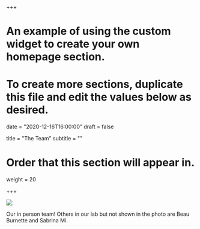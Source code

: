 +++
# An example of using the custom widget to create your own homepage section.
# To create more sections, duplicate this file and edit the values below as desired.

date = "2020-12-16T16:00:00"
draft = false

title = "The Team"
subtitle = ""

# Order that this section will appear in.
weight = 20

+++

![](https://s3.us-west-2.amazonaws.com/secure.notion-static.com/1cce4e41-19d4-43aa-a357-f8b2aca6de66/image_%281%29.png?X-Amz-Algorithm=AWS4-HMAC-SHA256&X-Amz-Content-Sha256=UNSIGNED-PAYLOAD&X-Amz-Credential=AKIAT73L2G45EIPT3X45%2F20220315%2Fus-west-2%2Fs3%2Faws4_request&X-Amz-Date=20220315T143317Z&X-Amz-Expires=86400&X-Amz-Signature=f3706f3d786e1041773e493d9f4bea14e251e9c2e6be194ff9e2314c163b59b4&X-Amz-SignedHeaders=host&response-content-disposition=filename%20%3D%22image%2520%281%29.png%22&x-id=GetObject)

Our in person team! Others in our lab but not shown in the photo are Beau Burnette and Sabrina Mi.
